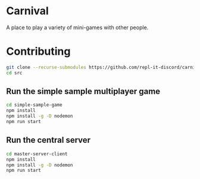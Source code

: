# Carnival
A place to play a variety of mini-games with other people.

# Contributing
```bash
git clone --recurse-submodules https://github.com/repl-it-discord/carnival
cd src
```
## Run the simple sample multiplayer game
```bash
cd simple-sample-game
npm install
npm install -g -D nodemon
npm run start
```

## Run the central server
```bash
cd master-server-client
npm install
npm install -g -D nodemon
npm run start
```